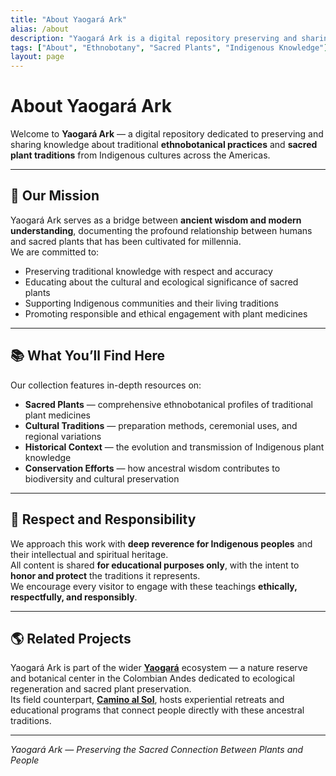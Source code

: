 ```yaml
---
title: "About Yaogará Ark"
alias: /about
description: "Yaogará Ark is a digital repository preserving and sharing knowledge about sacred plants, indigenous wisdom, and ethnobotanical traditions across the Americas."
tags: ["About", "Ethnobotany", "Sacred Plants", "Indigenous Knowledge"]
layout: page
---
```


# About Yaogará Ark

Welcome to **Yaogará Ark** — a digital repository dedicated to preserving and sharing knowledge about traditional **ethnobotanical practices** and **sacred plant traditions** from Indigenous cultures across the Americas.

---

## 🌿 Our Mission

Yaogará Ark serves as a bridge between **ancient wisdom and modern understanding**, documenting the profound relationship between humans and sacred plants that has been cultivated for millennia.  
We are committed to:

- Preserving traditional knowledge with respect and accuracy  
- Educating about the cultural and ecological significance of sacred plants  
- Supporting Indigenous communities and their living traditions  
- Promoting responsible and ethical engagement with plant medicines  

---

## 📚 What You’ll Find Here

Our collection features in-depth resources on:

- **Sacred Plants** — comprehensive ethnobotanical profiles of traditional plant medicines  
- **Cultural Traditions** — preparation methods, ceremonial uses, and regional variations  
- **Historical Context** — the evolution and transmission of Indigenous plant knowledge  
- **Conservation Efforts** — how ancestral wisdom contributes to biodiversity and cultural preservation  

---

## 🤍 Respect and Responsibility

We approach this work with **deep reverence for Indigenous peoples** and their intellectual and spiritual heritage.  
All content is shared **for educational purposes only**, with the intent to **honor and protect** the traditions it represents.  
We encourage every visitor to engage with these teachings **ethically, respectfully, and responsibly**.

---

## 🌎 Related Projects

Yaogará Ark is part of the wider **[Yaogará](https://yaogara.com)** ecosystem — a nature reserve and botanical center in the Colombian Andes dedicated to ecological regeneration and sacred plant preservation.  
Its field counterpart, **[Camino al Sol](https://caminoalsol.com)**, hosts experiential retreats and educational programs that connect people directly with these ancestral traditions.

---

*Yaogará Ark — Preserving the Sacred Connection Between Plants and People*